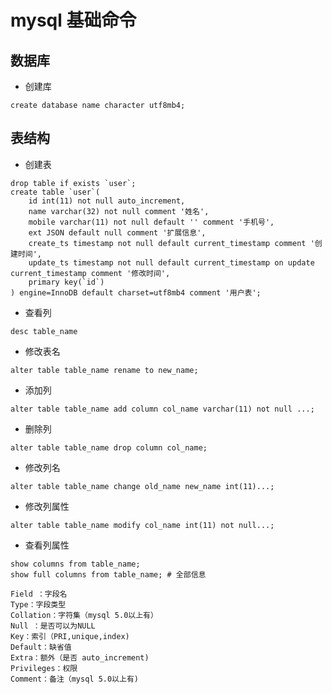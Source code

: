 # mysql 基础命令

## 数据库
- 创建库
```mysql
create database name character utf8mb4;
```

## 表结构
- 创建表
```mysql
drop table if exists `user`;
create table `user`(
    id int(11) not null auto_increment,
    name varchar(32) not null comment '姓名',
    mobile varchar(11) not null default '' comment '手机号',
    ext JSON default null comment '扩展信息',
    create_ts timestamp not null default current_timestamp comment '创建时间',
    update_ts timestamp not null default current_timestamp on update current_timestamp comment '修改时间',
    primary key(`id`)
) engine=InnoDB default charset=utf8mb4 comment '用户表';
```

- 查看列 
```mysql
desc table_name
```
- 修改表名 
```mysql
alter table table_name rename to new_name;
```
- 添加列 
```mysql
alter table table_name add column col_name varchar(11) not null ...;
```
- 删除列 
```mysql
alter table table_name drop column col_name;
```
- 修改列名 
```mysql
alter table table_name change old_name new_name int(11)...;
```
- 修改列属性 
```mysql
alter table table_name modify col_name int(11) not null...;
```
- 查看列属性
```mysql
show columns from table_name;
show full columns from table_name; # 全部信息

Field ：字段名
Type：字段类型
Collation：字符集（mysql 5.0以上有）
Null ：是否可以为NULL
Key：索引（PRI,unique,index)
Default：缺省值
Extra：额外（是否 auto_increment)
Privileges：权限
Comment：备注（mysql 5.0以上有)
```




